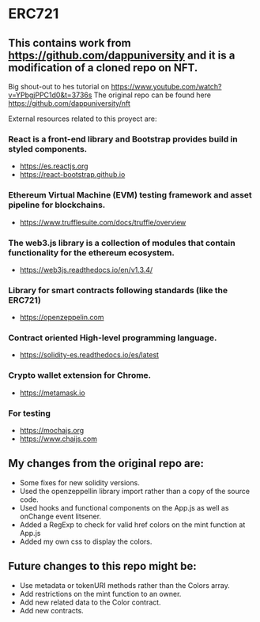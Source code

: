 # ERC721

## This contains work from https://github.com/dappuniversity and it is a modification of a cloned repo on NFT.
Big shout-out to hes tutorial on https://www.youtube.com/watch?v=YPbgjPPC1d0&t=3736s
The original repo can be found here https://github.com/dappuniversity/nft

External resources related to this proyect are:

### React is a front-end library and Bootstrap provides build in styled components.
- https://es.reactjs.org
- https://react-bootstrap.github.io

### Ethereum Virtual Machine (EVM) testing framework and asset pipeline for blockchains.
- https://www.trufflesuite.com/docs/truffle/overview

### The web3.js library is a collection of modules that contain functionality for the ethereum ecosystem.
- https://web3js.readthedocs.io/en/v1.3.4/

### Library for smart contracts following standards (like the ERC721)
- https://openzeppelin.com

### Contract oriented High-level programming language.
- https://solidity-es.readthedocs.io/es/latest

### Crypto wallet extension for Chrome.
- https://metamask.io

### For testing
- https://mochajs.org
- https://www.chaijs.com

## My changes from the original repo are:

- Some fixes for new solidity versions.
- Used the openzeppellin library import rather than a copy of the source code.
- Used hooks and functional components on the App.js as well as onChange event litsener.
- Added a RegExp to check for valid href colors on the mint function at App.js
- Added my own css to display the colors.

## Future changes to this repo might be:

- Use metadata or tokenURI methods rather than the Colors array.
- Add restrictions on the mint function to an owner.
- Add new related data to the Color contract.
- Add new contracts.

